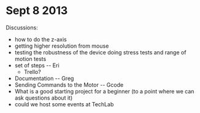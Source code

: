 Sept 8 2013
===========



Discussions:

* how to do the z-axis
* getting higher resolution from mouse
* testing the robustness of the device doing stress tests and range of motion tests
* set of steps -- Eri
  * Trello?
* Documentation -- Greg
* Sending Commands to the Motor -- Gcode
* What is a good starting project for a beginner (to a point where we can ask questions about it)
* could we host some events at TechLab





